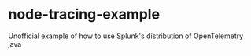 # node-tracing-example
Unofficial example of how to use Splunk's distribution of OpenTelemetry java
